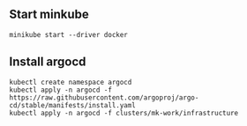 ## Start minkube
```
minikube start --driver docker
```

## Install argocd
```
kubectl create namespace argocd
kubectl apply -n argocd -f https://raw.githubusercontent.com/argoproj/argo-cd/stable/manifests/install.yaml
kubectl apply -n argocd -f clusters/mk-work/infrastructure
```
